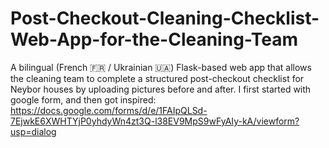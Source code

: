 # Post-Checkout-Cleaning-Checklist-Web-App-for-the-Cleaning-Team
A bilingual (French 🇫🇷 / Ukrainian 🇺🇦) Flask-based web app that allows the cleaning team to complete a structured post-checkout checklist for Neybor houses by uploading pictures before and after.
I first started with google form, and then got inspired: https://docs.google.com/forms/d/e/1FAIpQLSd-7EjwkE6XWHTYjP0yhdyWn4zt3Q-l38EV9MpS9wFyAIy-kA/viewform?usp=dialog
